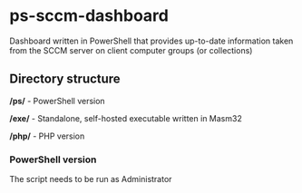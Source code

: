 # ps-sccm-dashboard
Dashboard written in PowerShell that provides up-to-date information taken from the SCCM server on client computer groups (or collections)

## Directory structure

**/ps/** - PowerShell version

**/exe/** - Standalone, self-hosted executable written in Masm32

**/php/** - PHP version

### PowerShell version
The script needs to be run as Administrator